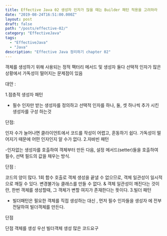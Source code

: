 ```yaml
---
title: Effective Java 02 생성자 인자가 많을 때는 Builder 패턴 적용을 고려하라
date: "2019-08-24T16:51:00.000Z"
layout: post
draft: false
path: "/posts/effective-02/"
category: "EffectiveJava"
tags:
  - "EffectiveJava"
  - "Java"
description: "Effective Java 정리하기 chapter 02"
---
```


객체를 생성하기 위해 사용되는 정적 팩터리 메서드 및 생성자 둘다 선택적 인자가 많은 상황에서 가독성이 떨어지는 문제점이 있음

대안 :

1.점층적 생성자 패턴 

- 필수 인자만 받는 생성자를 정의하고 선택적 인자를 하나, 둘, 셋 하나씩 추가 시킨 생성자를 구성 하는것

단점: 

인자 수가 늘어나면 클라이언트에서 코드를 작성이 어렵고, 혼동하기 쉽다.
가독성이 떨어지기 때문에 어떤 인자인지 알 수가 없다.
2.자바빈 패턴

-인자없는 생성자를 호출하여 객체부터 만든 다음, 설정 메서드(setter)들을 호출하여 필수, 선택 필드의 값을 채우는 방식.

단점 :

코드의 양이 많다.
1회 함수 호출로 객체 생성을 끝낼 수 없으므로, 객체 일관성이 일시적으로 깨질 수 있다.
변경불가능 클래스를 만들 수 없다.
& 객체 일관성이 깨진다는 것이란, 한번 객체를 생성할때, 그 객체가 변할 여지가 존재한다는 뜻이다.
3.빌더 패턴
- 빌더패턴은 필요한 객체를 직접 생성하는 대신 , 먼저 필수 인자들을 생성자 에 전부 전달하여 빌더객체를 만든다. 


단점

단점 객체를 생성 우선 빌더객체 생성 많은 코드요구 






